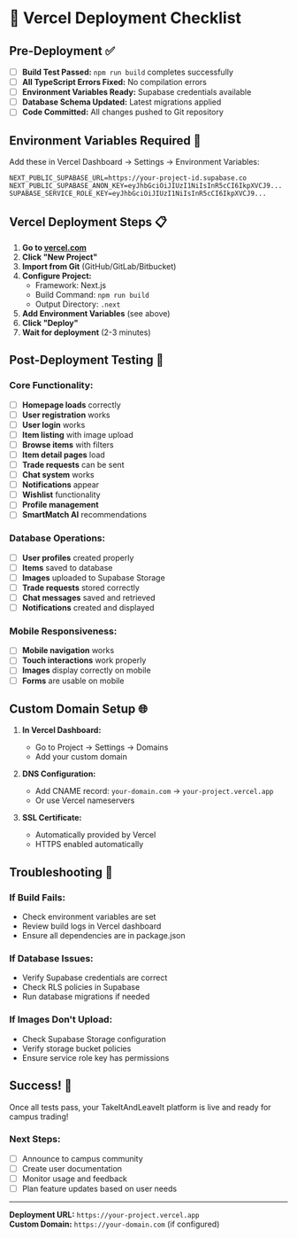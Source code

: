 # 🚀 Vercel Deployment Checklist

## Pre-Deployment ✅

- [ ] **Build Test Passed:** `npm run build` completes successfully
- [ ] **All TypeScript Errors Fixed:** No compilation errors
- [ ] **Environment Variables Ready:** Supabase credentials available
- [ ] **Database Schema Updated:** Latest migrations applied
- [ ] **Code Committed:** All changes pushed to Git repository

## Environment Variables Required 🔑

Add these in Vercel Dashboard → Settings → Environment Variables:

```
NEXT_PUBLIC_SUPABASE_URL=https://your-project-id.supabase.co
NEXT_PUBLIC_SUPABASE_ANON_KEY=eyJhbGciOiJIUzI1NiIsInR5cCI6IkpXVCJ9...
SUPABASE_SERVICE_ROLE_KEY=eyJhbGciOiJIUzI1NiIsInR5cCI6IkpXVCJ9...
```

## Vercel Deployment Steps 📋

1. **Go to [vercel.com](https://vercel.com)**
2. **Click "New Project"**
3. **Import from Git** (GitHub/GitLab/Bitbucket)
4. **Configure Project:**
   - Framework: Next.js
   - Build Command: `npm run build`
   - Output Directory: `.next`
5. **Add Environment Variables** (see above)
6. **Click "Deploy"**
7. **Wait for deployment** (2-3 minutes)

## Post-Deployment Testing 🧪

### Core Functionality:
- [ ] **Homepage loads** correctly
- [ ] **User registration** works
- [ ] **User login** works
- [ ] **Item listing** with image upload
- [ ] **Browse items** with filters
- [ ] **Item detail pages** load
- [ ] **Trade requests** can be sent
- [ ] **Chat system** works
- [ ] **Notifications** appear
- [ ] **Wishlist** functionality
- [ ] **Profile management**
- [ ] **SmartMatch AI** recommendations

### Database Operations:
- [ ] **User profiles** created properly
- [ ] **Items** saved to database
- [ ] **Images** uploaded to Supabase Storage
- [ ] **Trade requests** stored correctly
- [ ] **Chat messages** saved and retrieved
- [ ] **Notifications** created and displayed

### Mobile Responsiveness:
- [ ] **Mobile navigation** works
- [ ] **Touch interactions** work properly
- [ ] **Images** display correctly on mobile
- [ ] **Forms** are usable on mobile

## Custom Domain Setup 🌐

1. **In Vercel Dashboard:**
   - Go to Project → Settings → Domains
   - Add your custom domain

2. **DNS Configuration:**
   - Add CNAME record: `your-domain.com` → `your-project.vercel.app`
   - Or use Vercel nameservers

3. **SSL Certificate:**
   - Automatically provided by Vercel
   - HTTPS enabled automatically

## Troubleshooting 🔧

### If Build Fails:
- Check environment variables are set
- Review build logs in Vercel dashboard
- Ensure all dependencies are in package.json

### If Database Issues:
- Verify Supabase credentials are correct
- Check RLS policies in Supabase
- Run database migrations if needed

### If Images Don't Upload:
- Check Supabase Storage configuration
- Verify storage bucket policies
- Ensure service role key has permissions

## Success! 🎉

Once all tests pass, your TakeItAndLeaveIt platform is live and ready for campus trading!

### Next Steps:
- [ ] Announce to campus community
- [ ] Create user documentation
- [ ] Monitor usage and feedback
- [ ] Plan feature updates based on user needs

---

**Deployment URL:** `https://your-project.vercel.app`  
**Custom Domain:** `https://your-domain.com` (if configured)
